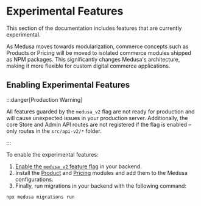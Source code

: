 # Experimental Features

This section of the documentation includes features that are currently experimental.

As Medusa moves towards modularization, commerce concepts such as Products or Pricing will be moved to isolated commerce modules shipped as NPM packages. This significantly changes Medusa's architecture, making it more flexible for custom digital commerce applications.

## Enabling Experimental Features

:::danger[Production Warning]

All features guarded by the `medusa_v2` flag are not ready for production and will cause unexpected issues in your production server. Additionally, the core Store and Admin API routes are not registered if the flag is enabled – only routes in the `src/api-v2/*` folder.

:::

To enable the experimental features:

1. [Enable the `medusa_v2` feature flag](../development/feature-flags/toggle.md) in your backend.
2. Install the [Product](./product/install-medusa.mdx) and [Pricing](./pricing/install-medusa.mdx) modules and add them to the Medusa configurations.
3. Finally, run migrations in your backend with the following command:

```bash
npx medusa migrations run
```
